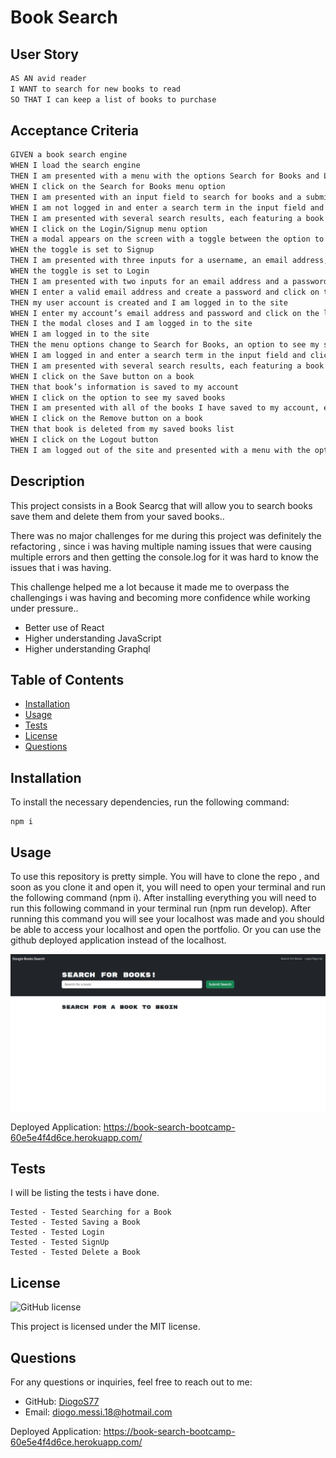 # Book Search

## User Story

```md
AS AN avid reader
I WANT to search for new books to read
SO THAT I can keep a list of books to purchase
```

## Acceptance Criteria

```md
GIVEN a book search engine
WHEN I load the search engine
THEN I am presented with a menu with the options Search for Books and Login/Signup and an input field to search for books and a submit button
WHEN I click on the Search for Books menu option
THEN I am presented with an input field to search for books and a submit button
WHEN I am not logged in and enter a search term in the input field and click the submit button
THEN I am presented with several search results, each featuring a book’s title, author, description, image, and a link to that book on the Google Books site
WHEN I click on the Login/Signup menu option
THEN a modal appears on the screen with a toggle between the option to log in or sign up
WHEN the toggle is set to Signup
THEN I am presented with three inputs for a username, an email address, and a password, and a signup button
WHEN the toggle is set to Login
THEN I am presented with two inputs for an email address and a password and login button
WHEN I enter a valid email address and create a password and click on the signup button
THEN my user account is created and I am logged in to the site
WHEN I enter my account’s email address and password and click on the login button
THEN I the modal closes and I am logged in to the site
WHEN I am logged in to the site
THEN the menu options change to Search for Books, an option to see my saved books, and Logout
WHEN I am logged in and enter a search term in the input field and click the submit button
THEN I am presented with several search results, each featuring a book’s title, author, description, image, and a link to that book on the Google Books site and a button to save a book to my account
WHEN I click on the Save button on a book
THEN that book’s information is saved to my account
WHEN I click on the option to see my saved books
THEN I am presented with all of the books I have saved to my account, each featuring the book’s title, author, description, image, and a link to that book on the Google Books site and a button to remove a book from my account
WHEN I click on the Remove button on a book
THEN that book is deleted from my saved books list
WHEN I click on the Logout button
THEN I am logged out of the site and presented with a menu with the options Search for Books and Login/Signup and an input field to search for books and a submit button
```

## Description

This project consists in a Book Searcg that will allow you to search books save them and delete them from your saved books..

There was no major challenges for me during this project was definitely the refactoring , since i was having multiple naming issues that were causing multiple errors and then getting the console.log for it was hard to know the issues that i was having.

This challenge helped me a lot because it made me to overpass the challengings i was having and becoming more confidence while working under pressure..

- Better use of React
- Higher understanding JavaScript
- Higher understanding Graphql

## Table of Contents

- [Installation](#installation)
- [Usage](#usage)
- [Tests](#tests)
- [License](#license)
- [Questions](#questions)

## Installation

To install the necessary dependencies, run the following command:

```
npm i
```

## Usage

To use this repository is pretty simple. You will have to clone the repo , and soon as you clone it and open it, you will need to open your terminal and run the following command (npm i). After installing everything you will need to run this following command in your terminal run (npm run develop). After running this command you will see your localhost was made and you should be able to access your localhost and open the portfolio. Or you can use the github deployed application instead of the localhost.

![End Result](./client/src/images/FinalProject.png)

Deployed Application: https://book-search-bootcamp-60e5e4f4d6ce.herokuapp.com/

## Tests

I will be listing the tests i have done.

```
Tested - Tested Searching for a Book
Tested - Tested Saving a Book
Tested - Tested Login
Tested - Tested SignUp
Tested - Tested Delete a Book
```

## License

![GitHub license](https://img.shields.io/badge/license-MIT-blue.svg)

This project is licensed under the MIT license.

## Questions

For any questions or inquiries, feel free to reach out to me:

- GitHub: [DiogoS77](https://github.com/DiogoS77)
- Email: diogo.messi.18@hotmail.com

Deployed Application: https://book-search-bootcamp-60e5e4f4d6ce.herokuapp.com/

